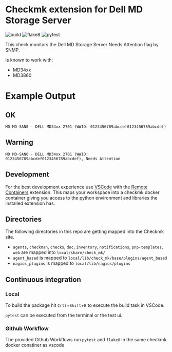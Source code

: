 # Checkmk extension for Dell MD Storage Server

![build](https://github.com/jiuka/checkmk_dell_mdss/workflows/build/badge.svg)
![flake8](https://github.com/jiuka/checkmk_dell_mdss/workflows/Lint/badge.svg)
![pytest](https://github.com/jiuka/checkmk_dell_mdss/workflows/pytest/badge.svg)

This check monitors the Dell MD Storage Server Needs Attention flag by SNMP.

Is known to work with:

 * MD34xx
 * MD3860

# Example Output
## OK
```
MD MD-SAN0 - DELL MD34xx 2701 (WWID: 0123456789abcdef0123456789abcdef)
```
## Warning
```
MD MD-SAN0 - DELL MD34xx 2701 (WWID: 0123456789abcdef0123456789abcdef), Needs Attention
```

## Development

For the best development experience use [VSCode](https://code.visualstudio.com/) with the [Remote Containers](https://marketplace.visualstudio.com/items?itemName=ms-vscode-remote.remote-containers) extension. This maps your workspace into a checkmk docker container giving you access to the python environment and libraries the installed extension has.

## Directories

The following directories in this repo are getting mapped into the Checkmk site.

* `agents`, `checkman`, `checks`, `doc`, `inventory`, `notifications`, `pnp-templates`, `web` are mapped into `local/share/check_mk/`
* `agent_based` is mapped to `local/lib/check_mk/base/plugins/agent_based`
* `nagios_plugins` is mapped to `local/lib/nagios/plugins`

## Continuous integration
### Local

To build the package hit `Crtl`+`Shift`+`B` to execute the build task in VSCode.

`pytest` can be executed from the terminal or the test ui.

### Github Workflow

The provided Github Workflows run `pytest` and `flake8` in the same checkmk docker conatiner as vscode